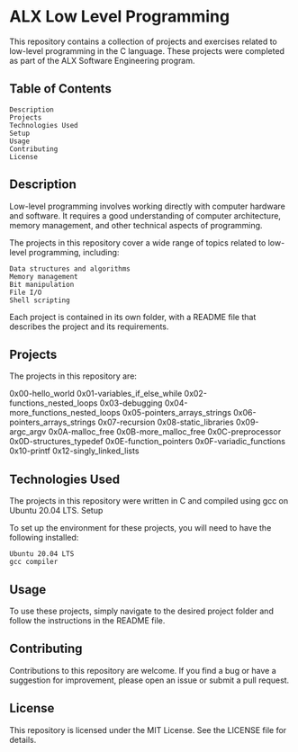 # ALX Low Level Programming

This repository contains a collection of projects and exercises related to low-level programming in the C language. These projects were completed as part of the ALX Software Engineering program.
## Table of Contents

    Description
    Projects
    Technologies Used
    Setup
    Usage
    Contributing
    License

## Description

Low-level programming involves working directly with computer hardware and software. It requires a good understanding of computer architecture, memory management, and other technical aspects of programming.

The projects in this repository cover a wide range of topics related to low-level programming, including:

    Data structures and algorithms
    Memory management
    Bit manipulation
    File I/O
    Shell scripting

Each project is contained in its own folder, with a README file that describes the project and its requirements.
## Projects

The projects in this repository are:

  0x00-hello_world
  0x01-variables_if_else_while
  0x02-functions_nested_loops
  0x03-debugging
  0x04-more_functions_nested_loops
  0x05-pointers_arrays_strings
  0x06-pointers_arrays_strings
  0x07-recursion
  0x08-static_libraries
  0x09-argc_argv
  0x0A-malloc_free
  0x0B-more_malloc_free
  0x0C-preprocessor
  0x0D-structures_typedef
  0x0E-function_pointers
  0x0F-variadic_functions
  0x10-printf
  0x12-singly_linked_lists

## Technologies Used

The projects in this repository were written in C and compiled using gcc on Ubuntu 20.04 LTS.
Setup

To set up the environment for these projects, you will need to have the following installed:

    Ubuntu 20.04 LTS
    gcc compiler

## Usage

To use these projects, simply navigate to the desired project folder and follow the instructions in the README file.
## Contributing

Contributions to this repository are welcome. If you find a bug or have a suggestion for improvement, please open an issue or submit a pull request.
## License

This repository is licensed under the MIT License. See the LICENSE file for details.
